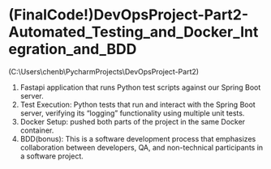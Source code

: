 # (FinalCode!)DevOpsProject-Part2-Automated_Testing_and_Docker_Integration_and_BDD
(C:\Users\chenb\PycharmProjects\DevOpsProject-Part2)

1. Fastapi application that runs Python test scripts against our Spring Boot server.
2. Test Execution: Python tests that run and interact with the Spring Boot server, verifying its “logging” functionality using multiple unit tests. 
3. Docker Setup: pushed both parts of the project in the same Docker container.
4. BDD(bonus): This is a software development process that emphasizes collaboration between developers, QA, and non-technical participants in a software project.
